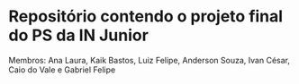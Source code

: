 # Repositório contendo o projeto final do PS da IN Junior
Membros: Ana Laura, Kaik Bastos, Luiz Felipe, Anderson Souza, Ivan César, Caio do Vale e Gabriel Felipe